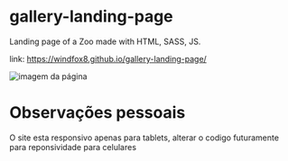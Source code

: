 # gallery-landing-page
Landing page of a Zoo made with HTML, SASS, JS.

link: https://windfox8.github.io/gallery-landing-page/

![imagem da página](https://github.com/WindFox8/gallery-landing-page/blob/main/example.gif)

# Observações pessoais

O site esta responsivo apenas para tablets, alterar o codigo futuramente para reponsividade para celulares
